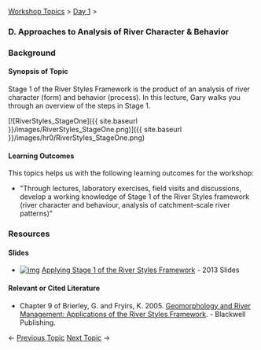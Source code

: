 [Workshop Topics](http://riverstyles.joewheaton.org/workshop-topics)‎ > ‎[Day 1](http://riverstyles.joewheaton.org/workshop-topics/stage1)‎ > ‎

### D. Approaches to Analysis of River Character & Behavior



### Background

#### Synopsis of Topic

Stage 1 of the River Styles Framework is the product of an analysis of river character (form) and behavior (process).  In this lecture, Gary walks you through an overview of the steps in Stage 1. 

[![RiverStyles_StageOne]({{ site.baseurl }}/images/RiverStyles_StageOne.png)]({{ site.baseurl }}/images/hr0/RiverStyles_StageOne.png)

#### Learning Outcomes

This topics helps us with the following learning outcomes for the workshop:

- "Through lectures, laboratory exercises, field visits and discussions, develop a working knowledge of Stage 1 of the River Styles framework (river character and behaviour, analysis of catchment-scale river patterns)"



### Resources

#### Slides

- [![img](http://riverstyles.joewheaton.org/_/rsrc/1501108766278/workshop-topics/stage1/d-monitoring/pdfIcon.png)](http://riverstyles.joewheaton.org/workshop-topics/stage1/d-monitoring/pdfIcon.png?attredirects=0) [Applying Stage 1 of the River Styles Framework](http://etal.usu.edu/Workshops/RiverStyles/2013/RS%204%20Applying%20Stage%20One%20of%20the%20RS%20framework.pdf) - 2013 Slides

#### Relevant or Cited Literature

- Chapter 9 of  Brierley, G. and Fryirs, K. 2005. [Geomorphology and River Management: Applications of the River Styles Framework](http://www.wiley.com/WileyCDA/WileyTitle/productCd-1405115165.html). - Blackwell Publishing.



← [Previous Topic](http://riverstyles.joewheaton.org/workshop-topics/stage1/c-ecological-hydrogeomorphic-feedbacks-of-beaver-dams)          [Next Topic](http://riverstyles.joewheaton.org/workshop-topics/stage1/e-lab---desktop-river-styles-analysi) →